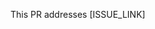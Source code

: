 <!-- 

The title of this PR should have the form:  [TYPE]([ISSUE_NUMBER]): [CHANGELOG_MESSAGE]

- If [TYPE] is fix or feat, the CHANGELOG_MESSAGE will be included in customer-facing, release change logs. 
- Other [TYPE]s WILL NOT be included in release change logs. 
- Check out https://github.com/angular/angular/blob/22b96b9/CONTRIBUTING.md#type for other type ideas, or invent your own. 

-->

This PR addresses [ISSUE_LINK]